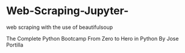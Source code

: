 # Web-Scraping-Jupyter-
web scraping with the use of beautifulsoup

The Complete Python Bootcamp From Zero to Hero in Python
By Jose Portilla
